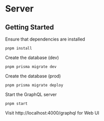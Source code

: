 # Server

## Getting Started

Ensure that dependencies are installed
```
pnpm install
```

Create the database (dev)
```
pnpm prisma migrate dev
```

Create the database (prod)
```
pnpm prisma migrate deploy
```

Start the GraphQL server
```
pnpm start
```

Visit http://localhost:4000/graphql for Web UI
